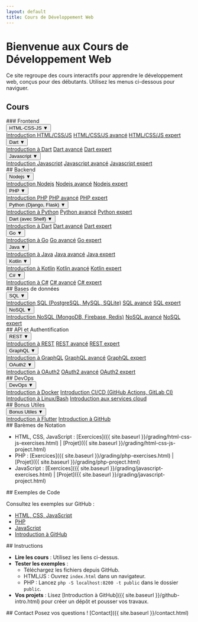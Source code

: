 ```yaml
---
layout: default
title: Cours de Développement Web
---
```


# Bienvenue aux Cours de Développement Web

Ce site regroupe des cours interactifs pour apprendre le développement web, conçus pour des débutants. Utilisez les menus ci-dessous pour naviguer.

## Cours

<div class="section-container">
### Frontend
<div class="dropdown-container">
<div class="dropdown">
  <button class="dropbtn">HTML-CSS-JS ▼</button>
  <div class="dropdown-content">
    <a href="{{ site.baseurl }}/html-css-js/html-css-js.html">Introduction HTML/CSS/JS</a>
    <a href="{{ site.baseurl }}/html-css-js/html-css-js-advanced.html">HTML/CSS/JS avancé</a>
    <a href="{{ site.baseurl }}/html-css-js/html-css-js-expert.html">HTML/CSS/JS expert</a>
  </div>
</div>

<div class="dropdown">
  <button class="dropbtn">Dart ▼</button>
  <div class="dropdown-content">
    <a href="{{ site.baseurl }}/dart.html">Introduction à Dart</a>
    <a href="{{ site.baseurl }}">Dart avancé</a>
    <a href="{{ site.baseurl }}">Dart expert</a>
  </div>
</div>

<div class="dropdown">
  <button class="dropbtn">Javascript ▼</button>
  <div class="dropdown-content">
    <a href="{{ site.baseurl }}/javascript/javascript.html">Introduction Javascript</a>
    <a href="{{ site.baseurl }}">Javascript avancé</a>
    <a href="{{ site.baseurl }}">Javascript expert</a>
  </div>
</div>
</div>
</div>

<div class="section-container">
## Backend
<div class="dropdown-container">
<div class="dropdown">
  <button class="dropbtn">Nodejs ▼</button>
  <div class="dropdown-content">
    <a href="{{ site.baseurl }}/nodejs.html">Introduction Nodejs</a>
    <a href="{{ site.baseurl }}">Nodejs avancé</a>
    <a href="{{ site.baseurl }}">Nodejs expert</a>
  </div>
</div>

<div class="dropdown">
  <button class="dropbtn">PHP ▼</button>
  <div class="dropdown-content">
    <a href="{{ site.baseurl }}/php/php.html">Introduction PHP</a>
    <a href="{{ site.baseurl }}">PHP avancé</a>
    <a href="{{ site.baseurl }}">PHP expert</a>
  </div>
</div>

<div class="dropdown">
  <button class="dropbtn">Python (Django, Flask) ▼</button>
  <div class="dropdown-content">
    <a href="{{ site.baseurl }}/python.html">Introduction à Python</a>
    <a href="{{ site.baseurl }}">Python avancé</a>
    <a href="{{ site.baseurl }}">Python expert</a>
  </div>
</div>

<div class="dropdown">
  <button class="dropbtn">Dart (avec Shelf) ▼</button>
  <div class="dropdown-content">
    <a href="{{ site.baseurl }}/dartbend.html">Introduction à Dart</a>
    <a href="{{ site.baseurl }}">Dart avancé</a>
    <a href="{{ site.baseurl }}">Dart expert</a>
  </div>
</div>

<div class="dropdown">
  <button class="dropbtn">Go ▼</button>
  <div class="dropdown-content">
    <a href="{{ site.baseurl }}/go.html">Introduction à Go</a>
    <a href="{{ site.baseurl }}">Go avancé</a>
    <a href="{{ site.baseurl }}">Go expert</a>
  </div>
</div>

<div class="dropdown">
  <button class="dropbtn">Java ▼</button>
  <div class="dropdown-content">
    <a href="{{ site.baseurl }}/java.html">Introduction à Java</a>
    <a href="{{ site.baseurl }}">Java avancé</a>
    <a href="{{ site.baseurl }}">Java expert</a>
  </div>
</div>

<div class="dropdown">
  <button class="dropbtn">Kotlin ▼</button>
  <div class="dropdown-content">
    <a href="{{ site.baseurl }}/kotlin.html">Introduction à Kotlin</a>
    <a href="{{ site.baseurl }}">Kotlin avancé</a>
    <a href="{{ site.baseurl }}">Kotlin expert</a>
  </div>
</div>

<div class="dropdown">
  <button class="dropbtn">C# ▼</button>
  <div class="dropdown-content">
    <a href="{{ site.baseurl }}/csharp.html">Introduction à C#</a>
    <a href="{{ site.baseurl }}">C# avancé</a>
    <a href="{{ site.baseurl }}">C# expert</a>
  </div>
</div>
</div>
</div>

<div class="section-container">
## Bases de données
<div class="dropdown-container">
<div class="dropdown">
  <button class="dropbtn">SQL ▼</button>
  <div class="dropdown-content">
    <a href="{{ site.baseurl }}/sql.html">Introduction SQL (PostgreSQL, MySQL, SQLite)</a>
    <a href="{{ site.baseurl }}">SQL avancé</a>
    <a href="{{ site.baseurl }}">SQL expert</a>
  </div>
</div>

<div class="dropdown">
  <button class="dropbtn">NoSQL ▼</button>
  <div class="dropdown-content">
    <a href="{{ site.baseurl }}/nosql.html">Introduction NoSQL (MongoDB, Firebase, Redis)</a>
    <a href="{{ site.baseurl }}">NoSQL avancé</a>
    <a href="{{ site.baseurl }}">NoSQL expert</a>
  </div>
</div>
</div>
</div>

<div class="section-container">
## API et Authentification
<div class="dropdown-container">
<div class="dropdown">
  <button class="dropbtn">REST ▼</button>
  <div class="dropdown-content">
    <a href="{{ site.baseurl }}/rest.html">Introduction à REST</a>
    <a href="{{ site.baseurl }}">REST avancé</a>
    <a href="{{ site.baseurl }}">REST expert</a>
  </div>
</div>

<div class="dropdown">
  <button class="dropbtn">GraphQL ▼</button>
  <div class="dropdown-content">
    <a href="{{ site.baseurl }}/graphql.html">Introduction à GraphQL</a>
    <a href="{{ site.baseurl }}">GraphQL avancé</a>
    <a href="{{ site.baseurl }}">GraphQL expert</a>
  </div>
</div>

<div class="dropdown">
  <button class="dropbtn">OAuth2 ▼</button>
  <div class="dropdown-content">
    <a href="{{ site.baseurl }}/oauth2.html">Introduction à OAuth2</a>
    <a href="{{ site.baseurl }}">OAuth2 avancé</a>
    <a href="{{ site.baseurl }}">OAuth2 expert</a>
  </div>
</div>
</div>
</div>

<div class="section-container">
## DevOps
<div class="dropdown-container">
<div class="dropdown">
  <button class="dropbtn">DevOps ▼</button>
  <div class="dropdown-content">
    <a href="{{ site.baseurl }}/docker.html">Introduction à Docker</a>
    <a href="{{ site.baseurl }}/ci-cd.html">Introduction CI/CD (GitHub Actions, GitLab CI)</a>
    <a href="{{ site.baseurl }}/linux.html">Introduction à Linux/Bash</a>
    <a href="{{ site.baseurl }}/cloud.html">Introduction aux services cloud</a>
  </div>
</div>
</div>
</div>

<div class="section-container">
## Bonus Utiles
<div class="dropdown-container">
<div class="dropdown">
  <button class="dropbtn">Bonus Utiles ▼</button>
  <div class="dropdown-content">
    <a href="{{ site.baseurl }}/flutter.html">Introduction à Flutter</a>
    <a href="{{ site.baseurl }}/github-intro.html">Introduction à GitHub</a>
  </div>
</div>
</div>
</div>

<div class="section-container">
## Barèmes de Notation

- HTML, CSS, JavaScript : [Exercices]({{ site.baseurl }}/grading/html-css-js-exercises.html) | [Projet]({{ site.baseurl }}/grading/html-css-js-project.html)
- PHP : [Exercices]({{ site.baseurl }}/grading/php-exercises.html) | [Projet]({{ site.baseurl }}/grading/php-project.html)
- JavaScript : [Exercices]({{ site.baseurl }}/grading/javascript-exercises.html) | [Projet]({{ site.baseurl }}/grading/javascript-project.html)
</div>

<div class="section-container">
## Exemples de Code

Consultez les exemples sur GitHub :
- [HTML, CSS, JavaScript](https://github.com/lakrim92/Cours_WebDevelopment/tree/main/html-css-js)
- [PHP](https://github.com/lakrim92/Cours_WebDevelopment/tree/main/php)
- [JavaScript](https://github.com/lakrim92/Cours_WebDevelopment/tree/main/javascript)
- [Introduction à GitHub](https://github.com/lakrim92/Cours_WebDevelopment/tree/main/github-intro/examples)
</div>

<div class="section-container">
## Instructions

- **Lire les cours** : Utilisez les liens ci-dessus.
- **Tester les exemples** :
  - Téléchargez les fichiers depuis GitHub.
  - HTML/JS : Ouvrez `index.html` dans un navigateur.
  - PHP : Lancez `php -S localhost:8200 -t public` dans le dossier `public`.
- **Vos projets** : Lisez [Introduction à GitHub]({{ site.baseurl }}/github-intro.html) pour créer un dépôt et pousser vos travaux.
</div>

<div class="section-container">
## Contact
Posez vos questions ! [Contact]({{ site.baseurl }}/contact.html)
</div>